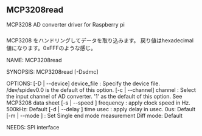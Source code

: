 ## MCP3208read
MCP3208 AD converter driver for Raspberry pi

###
  MCP3208 をハンドリングしてデータを取り込みます。
  戻り値はhexadecimal値になります。0xFFFのような感じ。
  
  NAME:
     MCP3208read
  
  SYNOPSIS:
     MCP3208read [-Dsdmc]
  
  OPTIONS:
	[-D | --device] device_file	: Specify the device file. /dev/spidev0.0 is the default of this option.
	[-c | --channel] channel	: Select the input channel of AD converter. '1' as the default of this option. See MCP3208 data sheet
	[-s | --speed ] frequency	: apply clock speed in Hz. 500kHz: Default
	[-d | --delay ] time usec	: apply delay in usec. 0us: Default
	[-m | --mode  ] 		: Set Single end mode measurement Diff mode: Default
  
  NEEDS: SPI interface 
